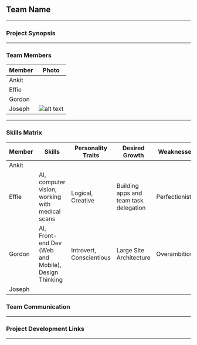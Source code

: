 ## Team Name
---

### Project Synopsis
---

### Team Members
| Member | Photo |
| -------| ------|
| Ankit  ||
| Effie  ||
| Gordon ||
|Joseph |![alt text](https://0.academia-photos.com/50272982/19369122/19286444/s200_joseph_likhuva.okonda.jpg)|
---
### Skills Matrix
| Member | Skills | Personality Traits | Desired Growth | Weaknesses |
| ------ | ------ | ------------------ | -------------- | ---------- |
| Ankit | | | | |
| Effie | AI, computer vision, working with medical scans | Logical, Creative | Building apps and team task delegation | Perfectionist |
| Gordon | AI, Front-end Dev (Web and Mobile), Design Thinking | Introvert, Conscientious | Large Site Architecture | Overambitious |
| Joseph | | | | |

### Team Communication
---

### Project Development Links
---
